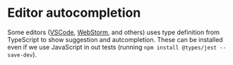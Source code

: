 # Editor autocompletion

Some editors ([VSCode](https://code.visualstudio.com/), [WebStorm](https://www.jetbrains.com/webstorm/), and others) uses type definition from TypeScript to show suggestion and autcompletion. These can be installed even if we use JavaScript in out tests (running `npm install @types/jest --save-dev`).
